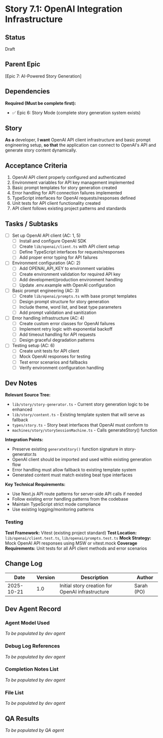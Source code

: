 # Story 7.1: OpenAI Integration Infrastructure

## Status

Draft

## Parent Epic

[Epic 7: AI-Powered Story Generation]

## Dependencies

**Required (Must be complete first):**
- ✅ Epic 6: Story Mode (complete story generation system exists)

## Story

**As a** developer,
**I want** OpenAI API client infrastructure and basic prompt engineering setup,
**so that** the application can connect to OpenAI's API and generate story content dynamically.

## Acceptance Criteria

1. OpenAI API client properly configured and authenticated
2. Environment variables for API key management implemented  
3. Basic prompt templates for story generation created
4. Error handling for API connection failures implemented
5. TypeScript interfaces for OpenAI requests/responses defined
6. Unit tests for API client functionality created
7. API client follows existing project patterns and standards

## Tasks / Subtasks

- [ ] Set up OpenAI API client (AC: 1, 5)
  - [ ] Install and configure OpenAI SDK  
  - [ ] Create `lib/openai/client.ts` with API client setup
  - [ ] Define TypeScript interfaces for requests/responses
  - [ ] Add proper error typing for API failures

- [ ] Environment configuration (AC: 2)
  - [ ] Add OPENAI_API_KEY to environment variables
  - [ ] Create environment validation for required API key
  - [ ] Add development/production environment handling
  - [ ] Update .env.example with OpenAI configuration

- [ ] Basic prompt engineering (AC: 3)
  - [ ] Create `lib/openai/prompts.ts` with base prompt templates
  - [ ] Design prompt structure for story generation
  - [ ] Include theme, word list, and beat type parameters
  - [ ] Add prompt validation and sanitization

- [ ] Error handling infrastructure (AC: 4)
  - [ ] Create custom error classes for OpenAI failures
  - [ ] Implement retry logic with exponential backoff
  - [ ] Add timeout handling for API requests
  - [ ] Design graceful degradation patterns

- [ ] Testing setup (AC: 6)
  - [ ] Create unit tests for API client
  - [ ] Mock OpenAI responses for testing
  - [ ] Test error scenarios and fallbacks
  - [ ] Verify environment configuration handling

## Dev Notes

**Relevant Source Tree:**
- `lib/story/story-generator.ts` - Current story generation logic to be enhanced
- `lib/story/content.ts` - Existing template system that will serve as fallback
- `types/story.ts` - Story beat interfaces that OpenAI must conform to
- `machines/story/storySessionMachine.ts` - Calls generateStory() function

**Integration Points:**
- Preserve existing `generateStory()` function signature in story-generator.ts
- OpenAI client should be imported and used within existing generation flow
- Error handling must allow fallback to existing template system
- Generated content must match existing beat type interfaces

**Key Technical Requirements:**
- Use Next.js API route patterns for server-side API calls if needed
- Follow existing error handling patterns from the codebase
- Maintain TypeScript strict mode compliance
- Use existing logging/monitoring patterns

### Testing

**Test Framework:** Vitest (existing project standard)
**Test Location:** `lib/openai/client.test.ts`, `lib/openai/prompts.test.ts`
**Mock Strategy:** Mock OpenAI API responses using MSW or vitest.mock
**Coverage Requirements:** Unit tests for all API client methods and error scenarios

## Change Log

| Date | Version | Description | Author |
|------|---------|-------------|--------|
| 2025-10-21 | 1.0 | Initial story creation for OpenAI infrastructure | Sarah (PO) |

## Dev Agent Record

### Agent Model Used

_To be populated by dev agent_

### Debug Log References  

_To be populated by dev agent_

### Completion Notes List

_To be populated by dev agent_

### File List

_To be populated by dev agent_

## QA Results

_To be populated by QA agent_